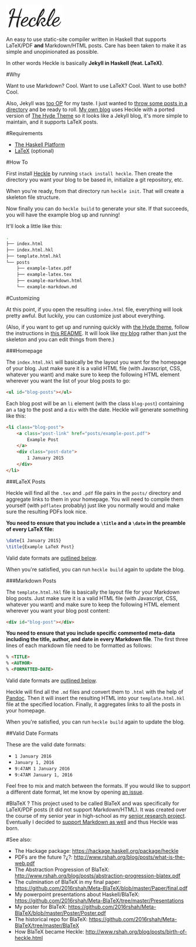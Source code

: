 ![Heckle](meta/l3.png)

An easy to use static-site compiler written in Haskell that supports LaTeX/PDF **and** Markdown/HTML posts. Care has been taken to make it as simple and unopinionated as possible. 

In other words Heckle is basically **Jekyll in Haskell (feat. LaTeX)**.

#Why

Want to use Markdown? Cool. Want to use LaTeX? Cool. Want to use both? Cool. 

Also, Jekyll was [too OP](https://jekyllrb.com/docs/structure/) for my taste. I just wanted to [throw some posts in a directory](https://github.com/2016rshah/heckle#how-to) and be ready to roll. [My own blog](http://www.rshah.org/blog/) uses Heckle with a ported version of [The Hyde Theme](https://github.com/poole/hyde) so it looks like a Jekyll blog, it's more simple to maintain, and it supports LaTeX posts. 

#Requirements
 - [The Haskell Platform](https://www.haskell.org/platform/)
 - [LaTeX](https://latex-project.org/ftp.html) (optional)

#How To

First install [Heckle](https://hackage.haskell.org/package/heckle) by running `stack install heckle`. Then create the directory you want your blog to be based in, initialize a git repository, etc.

When you're ready, from that directory run `heckle init`. That will create a skeleton file structure. 

Now finally you can do `heckle build` to generate your site. If that succeeds, you will have the example blog up and running!

It'll look a little like this:

```bash
.
├── index.html
├── index.html.hkl
├── template.html.hkl
└── posts
    ├── example-latex.pdf
    ├── example-latex.tex
    ├── example-markdown.html
    └── example-markdown.md
```

#Customizing

At this point, if you open the resulting `index.html` file, everything will look pretty awful. But luckily, you can customize just about everything. 

(Also, if you want to get up and running quickly with [the Hyde theme](https://github.com/poole/hyde), follow the instructions in [this README](https://github.com/2016rshah/blog). It will look like [my blog](http://www.rshah.org/blog/) rather than just the skeleton and you can edit things from there.) 

###Homepage

The `index.html.hkl` will basically be the layout you want for the homepage of your blog. Just make sure it is a valid HTML file (with Javascript, CSS, whatever you want) and make sure to keep the following HTML element wherever you want the list of your blog posts to go:

```html
<ul id="blog-posts"></ul>
```

Each blog post will be an `li` element (with the class `blog-post`) containing an `a` tag to the post and a `div` with the date. Heckle will generate something like this:

```html
<li class="blog-post">
    <a class="post-link" href="posts/example-post.pdf">
        Example Post
    </a>
    <div class="post-date">
        1 January 2015
    </div>
</li>
```

###LaTeX Posts

Heckle will find all the `.tex` and `.pdf` file pairs in the `posts/` directory and aggregate links to them in your homepage. You will need to compile them yourself (with `pdflatex` probably) just like you normally would and make sure the resulting PDFs look nice. 

**You need to ensure that you include a `\title` and a `\date` in the preamble of every LaTeX file:**

```tex
\date{1 January 2015}
\title{Example LaTeX Post}
```

Valid date formats are [outlined below](#valid-date-formats).

When you're satisfied, you can run `heckle build` again to update the blog. 

###Markdown Posts

The `template.html.hkl` file is basically the layout file for your Markdown blog posts. Just make sure it is a valid HTML file (with Javascript, CSS, whatever you want) and make sure to keep the following HTML element wherever you want your blog post content:

```html
<div id="blog-post"></div>
```

**You need to ensure that you include specific commented meta-data including the title, author, and date in every Markdown file**. The first three lines of each markdown file need to be formatted as follows:

```markdown
% <TITLE>
% <AUTHOR>
% <FORMATTED-DATE>
``` 

Valid date formats are [outlined below](#valid-date-formats).

Heckle will find all the `.md` files and convert them to `.html` with the help of [Pandoc](http://pandoc.org/). Then it will insert the resulting HTML into your `template.html.hkl` file at the specified location. Finally, it aggregates links to all the posts in your homepage. 

When you're satisfied, you can run `heckle build` again to update the blog. 

##Valid Date Formats

These are the valid date formats: 
 - `1 January 2016`
 - `January 1, 2016`
 - `9:47AM 1 January 2016`
 - `9:47AM January 1, 2016`

 Feel free to mix and match between the formats. If you would like to support a different date format, let me know by opening [an issue](https://github.com/2016rshah/heckle#how-to).  

#BlaTeX ?
This project used to be called BlaTeX and was specifically for LaTeX/PDF posts (it did not support Markdown/HTML). It was created over the course of my senior year in high-school as my [senior research project](https://github.com/2016rshah/Meta-BlaTeX). Eventually I decided to [support Markdown as well](https://github.com/2016rshah/heckle/issues/5) and thus Heckle was born.

#See also:
  - The Hackage package: https://hackage.haskell.org/package/heckle
  - PDFs are the future ?¿?: http://www.rshah.org/blog/posts/what-is-the-web.pdf
  - The Abstraction Progression of BlaTeX: http://www.rshah.org/blog/posts/abstraction-progression-blatex.pdf
  - The culmination of BlaTeX in my final paper: https://github.com/2016rshah/Meta-BlaTeX/blob/master/Paper/final.pdf
  - My powerpoint presentations about Haskell/BlaTeX: https://github.com/2016rshah/Meta-BlaTeX/tree/master/Presentations
  - My poster for BlaTeX: https://github.com/2016rshah/Meta-BlaTeX/blob/master/Poster/Poster.pdf
  - The historical repo for BlaTeX: https://github.com/2016rshah/Meta-BlaTeX/tree/master/BlaTeX
  - How BlaTeX became Heckle: http://www.rshah.org/blog/posts/birth-of-heckle.html
